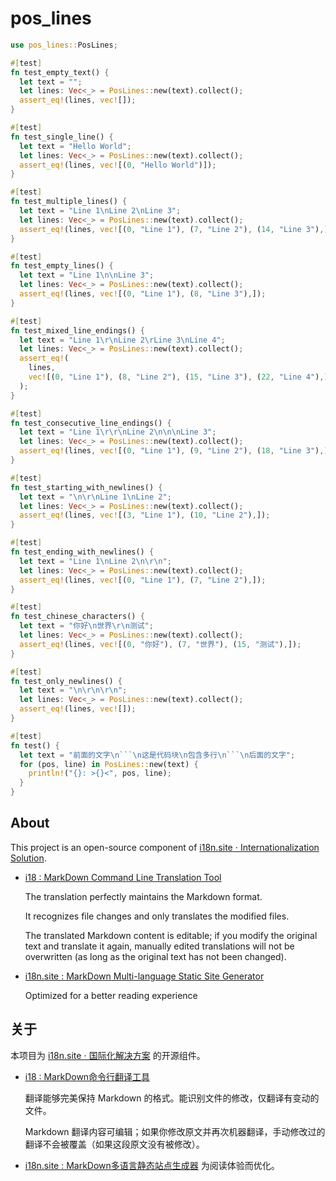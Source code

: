 # pos_lines

```rust
use pos_lines::PosLines;

#[test]
fn test_empty_text() {
  let text = "";
  let lines: Vec<_> = PosLines::new(text).collect();
  assert_eq!(lines, vec![]);
}

#[test]
fn test_single_line() {
  let text = "Hello World";
  let lines: Vec<_> = PosLines::new(text).collect();
  assert_eq!(lines, vec![(0, "Hello World")]);
}

#[test]
fn test_multiple_lines() {
  let text = "Line 1\nLine 2\nLine 3";
  let lines: Vec<_> = PosLines::new(text).collect();
  assert_eq!(lines, vec![(0, "Line 1"), (7, "Line 2"), (14, "Line 3"),]);
}

#[test]
fn test_empty_lines() {
  let text = "Line 1\n\nLine 3";
  let lines: Vec<_> = PosLines::new(text).collect();
  assert_eq!(lines, vec![(0, "Line 1"), (8, "Line 3"),]);
}

#[test]
fn test_mixed_line_endings() {
  let text = "Line 1\r\nLine 2\rLine 3\nLine 4";
  let lines: Vec<_> = PosLines::new(text).collect();
  assert_eq!(
    lines,
    vec![(0, "Line 1"), (8, "Line 2"), (15, "Line 3"), (22, "Line 4"),]
  );
}

#[test]
fn test_consecutive_line_endings() {
  let text = "Line 1\r\r\nLine 2\n\n\nLine 3";
  let lines: Vec<_> = PosLines::new(text).collect();
  assert_eq!(lines, vec![(0, "Line 1"), (9, "Line 2"), (18, "Line 3"),]);
}

#[test]
fn test_starting_with_newlines() {
  let text = "\n\r\nLine 1\nLine 2";
  let lines: Vec<_> = PosLines::new(text).collect();
  assert_eq!(lines, vec![(3, "Line 1"), (10, "Line 2"),]);
}

#[test]
fn test_ending_with_newlines() {
  let text = "Line 1\nLine 2\n\r\n";
  let lines: Vec<_> = PosLines::new(text).collect();
  assert_eq!(lines, vec![(0, "Line 1"), (7, "Line 2"),]);
}

#[test]
fn test_chinese_characters() {
  let text = "你好\n世界\r\n测试";
  let lines: Vec<_> = PosLines::new(text).collect();
  assert_eq!(lines, vec![(0, "你好"), (7, "世界"), (15, "测试"),]);
}

#[test]
fn test_only_newlines() {
  let text = "\n\r\n\r\n";
  let lines: Vec<_> = PosLines::new(text).collect();
  assert_eq!(lines, vec![]);
}

#[test]
fn test() {
  let text = "前面的文字\n```\n这是代码块\n包含多行\n```\n后面的文字";
  for (pos, line) in PosLines::new(text) {
    println!("{}: >{}<", pos, line);
  }
}
```

## About

This project is an open-source component of [i18n.site ⋅ Internationalization Solution](https://i18n.site).

* [i18 : MarkDown Command Line Translation Tool](https://i18n.site/i18)

  The translation perfectly maintains the Markdown format.

  It recognizes file changes and only translates the modified files.

  The translated Markdown content is editable; if you modify the original text and translate it again, manually edited translations will not be overwritten (as long as the original text has not been changed).

* [i18n.site : MarkDown Multi-language Static Site Generator](https://i18n.site/i18n.site)

  Optimized for a better reading experience

## 关于

本项目为 [i18n.site ⋅ 国际化解决方案](https://i18n.site) 的开源组件。

* [i18 :  MarkDown命令行翻译工具](https://i18n.site/i18)

  翻译能够完美保持 Markdown 的格式。能识别文件的修改，仅翻译有变动的文件。

  Markdown 翻译内容可编辑；如果你修改原文并再次机器翻译，手动修改过的翻译不会被覆盖（如果这段原文没有被修改）。

* [i18n.site : MarkDown多语言静态站点生成器](https://i18n.site/i18n.site) 为阅读体验而优化。